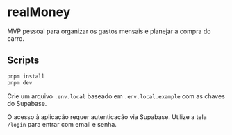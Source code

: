 # realMoney

MVP pessoal para organizar os gastos mensais e planejar a compra do carro.

## Scripts

```bash
pnpm install
pnpm dev
```

Crie um arquivo `.env.local` baseado em `.env.local.example` com as chaves do Supabase.

O acesso à aplicação requer autenticação via Supabase. Utilize a tela `/login` para entrar com email e senha.

